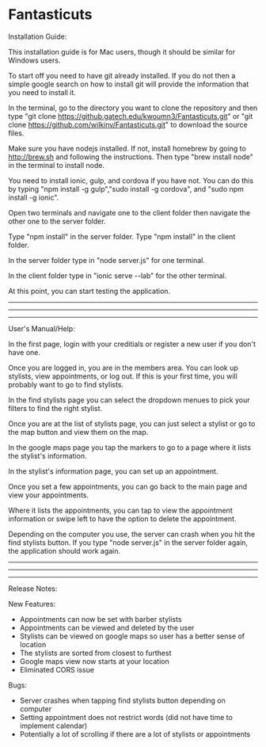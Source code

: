 # Fantasticuts

Installation Guide:

This installation guide is for Mac users, though it should be similar for Windows users.

To start off you need to have git already installed. If you do not then a simple google search on how to install git will provide the information that you need to install it.

In the terminal, go to the directory you want to clone the repository and then type "git clone https://github.gatech.edu/kwoumn3/Fantasticuts.git" or "git clone https://github.com/wilkinv/Fantasticuts.git" to download the source files.

Make sure you have nodejs installed. If not, install homebrew by going to http://brew.sh and following the instructions. Then type "brew install node" in the terminal to install node.

You need to install ionic, gulp, and cordova if you have not. You can do this by typing "npm install -g gulp","sudo install -g cordova", and "sudo npm install -g ionic".

Open two terminals and navigate one to the client folder then navigate the other one to the server folder.

Type "npm install" in the server folder. Type "npm install" in the client folder.

In the server folder type in "node server.js" for one terminal.

In the client folder type in "ionic serve --lab" for the other terminal.

At this point, you can start testing the application.

____________________________________________________________________________________
************************************************************************************
____________________________________________________________________________________

User's Manual/Help:

In the first page, login with your creditials or register a new user if you don't have one.

Once you are logged in, you are in the members area. You can look up stylists, view appointments, or log out. If this is your first time, you will probably want to go to find stylists.

In the find stylists page you can select the dropdown menues to pick your filters to find the right stylist.

Once you are at the list of stylists page, you can just select a stylist or go to the map button and view them on the map.

In the google maps page you tap the markers to go to a page where it lists the stylist's information. 

In the stylist's information page, you can set up an appointment.

Once you set a few appointments, you can go back to the main page and view your appointments.

Where it lists the appointments, you can tap to view the appointment information or swipe left to have the option to delete the appointment.

Depending on the computer you use, the server can crash when you hit the find stylists button. If you type "node server.js" in the server folder again, the application should work again.

____________________________________________________________________________________
************************************************************************************
____________________________________________________________________________________

Release Notes:

New Features:
- Appointments can now be set with barber stylists
- Appointments can be viewed and deleted by the user
- Stylists can be viewed on google maps so user has a better sense of location
- The stylists are sorted from closest to furthest
- Google maps view now starts at your location
- Eliminated CORS issue

Bugs:
- Server crashes when tapping find stylists button depending on computer
- Setting appointment does not restrict words (did not have time to implement calendar)
- Potentially a lot of scrolling if there are a lot of stylists or appointments


